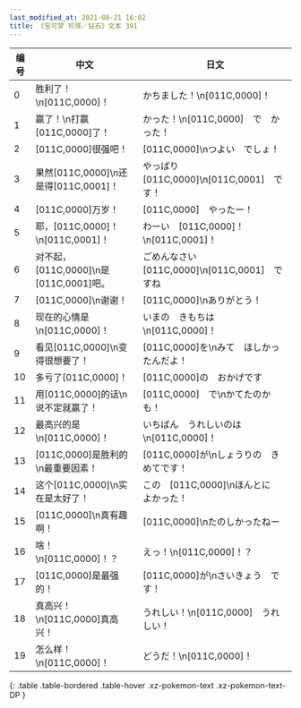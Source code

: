 ```yaml
---
last_modified_at: 2021-08-21 16:02
title: 《宝可梦 珍珠／钻石》文本 391
---
```

| 编号 | 中文 | 日文 |
| ---- | ---- | ---- |
| 0 | 胜利了！\n[011C,0000]！ | かちました！\n[011C,0000]！ |
| 1 | 赢了！\n打赢[011C,0000]了！ | かった！\n[011C,0000]　で　かった！ |
| 2 | [011C,0000]很强吧！ | [011C,0000]\nつよい　でしょ！ |
| 3 | 果然[011C,0000]\n还是得[011C,0001]！ | やっぱり　[011C,0000]\n[011C,0001]　です！ |
| 4 | [011C,0000]万岁！ | [011C,0000]　やったー！ |
| 5 | 耶，[011C,0000]！\n[011C,0001]！ | わーい　[011C,0000]！\n[011C,0001]！ |
| 6 | 对不起，[011C,0000]\n是[011C,0001]吧。 | ごめんなさい　[011C,0000]\n[011C,0001]　ですね |
| 7 | [011C,0000]\n谢谢！ | [011C,0000]\nありがとう！ |
| 8 | 现在的心情是\n[011C,0000]！ | いまの　きもちは\n[011C,0000]！ |
| 9 | 看见[011C,0000]\n变得很想要了！ | [011C,0000]を\nみて　ほしかったんだよ！ |
| 10 | 多亏了[011C,0000]！ | [011C,0000]の　おかげです |
| 11 | 用[011C,0000]的话\n说不定就赢了！ | [011C,0000]　で\nかてたのかも！ |
| 12 | 最高兴的是\n[011C,0000]！ | いちばん　うれしいのは\n[011C,0000]！ |
| 13 | [011C,0000]是胜利的\n最重要因素！ | [011C,0000]が\nしょうりの　きめてです！ |
| 14 | 这个[011C,0000]\n实在是太好了！ | この　[011C,0000]\nほんとに　よかった！ |
| 15 | [011C,0000]\n真有趣啊！ | [011C,0000]\nたのしかったねー |
| 16 | 啥！\n[011C,0000]！？ | えっ！\n[011C,0000]！？ |
| 17 | [011C,0000]是最强的！ | [011C,0000]が\nさいきょう　です！ |
| 18 | 真高兴！\n[011C,0000]真高兴！ | うれしい！\n[011C,0000]　うれしい！ |
| 19 | 怎么样！\n[011C,0000]！ | どうだ！\n[011C,0000]！ |
{: .table .table-bordered .table-hover .xz-pokemon-text .xz-pokemon-text-DP }